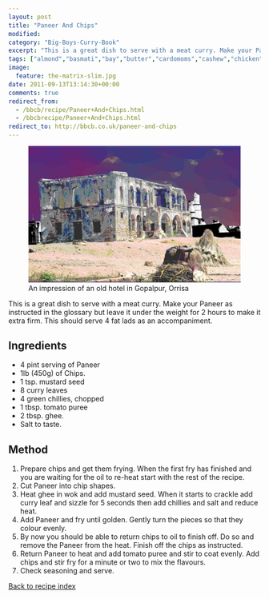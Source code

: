 ```yaml
---
layout: post
title: "Paneer And Chips"
modified:
category: "Big-Boys-Curry-Book"
excerpt: "This is a great dish to serve with a meat curry. Make your Paneer as"
tags: ["almond","basmati","bay","butter","cardomoms","cashew","chicken","cinnamon","cloves","cumin","ghee","lamb","mace","nuts","pepper","rice","saffron","turmeric"]
image:
  feature: the-matrix-slim.jpg
date: 2011-09-13T13:14:30+00:00
comments: true
redirect_from: 
  - /bbcb/recipe/Paneer+And+Chips.html
  - /bbcbrecipe/Paneer+And+Chips.html
redirect_to: http://bbcb.co.uk/paneer-and-chips
---
```


<figure>
	<a href="/images/bbcb/old_hotel.jpg" alt="Orrisa, India, Golpalpur" title="Orrisa, India, Golpalpur &#169; Ashley Kitson 12/09/2011"><img src="/images/bbcb/old_hotel.jpg"/></a>
	<figcaption>An impression of an old hotel in Gopalpur, Orrisa</figcaption>
</figure>

This is a great dish to serve with a meat curry. Make your Paneer as instructed in the glossary but leave it under the weight for 2 hours to make it extra firm. This should serve 4 fat lads as an accompaniment.
        
## Ingredients
        
<ul><li>4 pint serving of Paneer</li><li>1lb (450g) of Chips.</li><li>1 tsp. mustard seed</li><li>8 curry leaves</li><li>4 green chillies, chopped</li><li>1 tbsp. tomato puree</li><li>2 tbsp. ghee.</li><li>Salt to taste.</li></ul>
        
## Method

<ol><li>Prepare chips and get them frying. When the first fry has finished and  you are waiting for the oil to re-heat start with the rest of the recipe.</li><li>Cut Paneer into chip shapes.</li><li>Heat ghee in wok and add mustard seed. When it starts to crackle add  curry leaf and sizzle for 5 seconds then add chillies and salt and reduce heat.</li><li>Add Paneer and fry until golden. Gently turn the pieces so that they  colour evenly.</li><li>By now you should be able to return chips to oil to finish off. Do so  and remove the Paneer from the heat. Finish off the chips as instructed.</li><li>Return Paneer to heat and add tomato puree and stir to coat evenly. Add  chips and stir fry for a minute or two to mix the flavours.</li><li>Check seasoning and serve.</li></ol>   

<a href="/bbcb">Back to recipe index</a>      